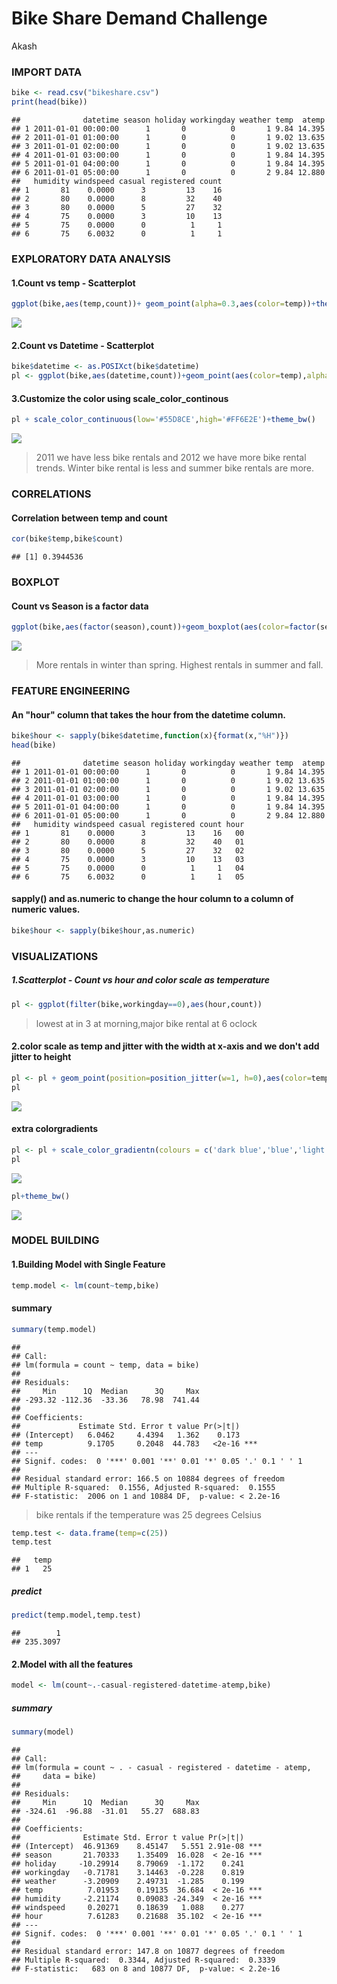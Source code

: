 Bike Share Demand Challenge
================
Akash

### IMPORT DATA

``` r
bike <- read.csv("bikeshare.csv")
print(head(bike))
```

    ##              datetime season holiday workingday weather temp  atemp
    ## 1 2011-01-01 00:00:00      1       0          0       1 9.84 14.395
    ## 2 2011-01-01 01:00:00      1       0          0       1 9.02 13.635
    ## 3 2011-01-01 02:00:00      1       0          0       1 9.02 13.635
    ## 4 2011-01-01 03:00:00      1       0          0       1 9.84 14.395
    ## 5 2011-01-01 04:00:00      1       0          0       1 9.84 14.395
    ## 6 2011-01-01 05:00:00      1       0          0       2 9.84 12.880
    ##   humidity windspeed casual registered count
    ## 1       81    0.0000      3         13    16
    ## 2       80    0.0000      8         32    40
    ## 3       80    0.0000      5         27    32
    ## 4       75    0.0000      3         10    13
    ## 5       75    0.0000      0          1     1
    ## 6       75    6.0032      0          1     1

### EXPLORATORY DATA ANALYSIS

#### 1.Count vs temp - Scatterplot

``` r
ggplot(bike,aes(temp,count))+ geom_point(alpha=0.3,aes(color=temp))+theme_bw()
```

![](bikeRentalCountnew_files/figure-markdown_github/unnamed-chunk-3-1.png)

#### 2.Count vs Datetime - Scatterplot

``` r
bike$datetime <- as.POSIXct(bike$datetime)
pl <- ggplot(bike,aes(datetime,count))+geom_point(aes(color=temp),alpha=0.5)
```

#### 3.Customize the color using scale\_color\_continous

``` r
pl + scale_color_continuous(low='#55D8CE',high='#FF6E2E')+theme_bw()
```

![](bikeRentalCountnew_files/figure-markdown_github/unnamed-chunk-5-1.png)

> 2011 we have less bike rentals and 2012 we have more bike rental trends. Winter bike rental is less and summer bike rentals are more.

### CORRELATIONS

#### Correlation between temp and count

``` r
cor(bike$temp,bike$count)
```

    ## [1] 0.3944536

### BOXPLOT

#### Count vs Season is a factor data

``` r
ggplot(bike,aes(factor(season),count))+geom_boxplot(aes(color=factor(season)))+theme_bw()
```

![](bikeRentalCountnew_files/figure-markdown_github/unnamed-chunk-7-1.png)

> More rentals in winter than spring. Highest rentals in summer and fall.

### FEATURE ENGINEERING

#### An "hour" column that takes the hour from the datetime column.

``` r
bike$hour <- sapply(bike$datetime,function(x){format(x,"%H")})
head(bike)
```

    ##              datetime season holiday workingday weather temp  atemp
    ## 1 2011-01-01 00:00:00      1       0          0       1 9.84 14.395
    ## 2 2011-01-01 01:00:00      1       0          0       1 9.02 13.635
    ## 3 2011-01-01 02:00:00      1       0          0       1 9.02 13.635
    ## 4 2011-01-01 03:00:00      1       0          0       1 9.84 14.395
    ## 5 2011-01-01 04:00:00      1       0          0       1 9.84 14.395
    ## 6 2011-01-01 05:00:00      1       0          0       2 9.84 12.880
    ##   humidity windspeed casual registered count hour
    ## 1       81    0.0000      3         13    16   00
    ## 2       80    0.0000      8         32    40   01
    ## 3       80    0.0000      5         27    32   02
    ## 4       75    0.0000      3         10    13   03
    ## 5       75    0.0000      0          1     1   04
    ## 6       75    6.0032      0          1     1   05

#### sapply() and as.numeric to change the hour column to a column of numeric values.

``` r
bike$hour <- sapply(bike$hour,as.numeric)
```

### VISUALIZATIONS

##### 1.Scatterplot - Count vs hour and color scale as temperature

``` r
pl <- ggplot(filter(bike,workingday==0),aes(hour,count))
```

> lowest at in 3 at morning,major bike rental at 6 oclock

#### 2.color scale as temp and jitter with the width at x-axis and we don't add jitter to height

``` r
pl <- pl + geom_point(position=position_jitter(w=1, h=0),aes(color=temp),alpha=0.5)
pl
```

![](bikeRentalCountnew_files/figure-markdown_github/unnamed-chunk-11-1.png)

#### extra colorgradients

``` r
pl <- pl + scale_color_gradientn(colours = c('dark blue','blue','light blue','light green','yellow','orange','red'))
pl
```

![](bikeRentalCountnew_files/figure-markdown_github/unnamed-chunk-12-1.png)

``` r
pl+theme_bw()
```

![](bikeRentalCountnew_files/figure-markdown_github/unnamed-chunk-12-2.png)

### MODEL BUILDING

#### 1.Building Model with Single Feature

``` r
temp.model <- lm(count~temp,bike)
```

#### summary

``` r
summary(temp.model)
```

    ## 
    ## Call:
    ## lm(formula = count ~ temp, data = bike)
    ## 
    ## Residuals:
    ##     Min      1Q  Median      3Q     Max 
    ## -293.32 -112.36  -33.36   78.98  741.44 
    ## 
    ## Coefficients:
    ##             Estimate Std. Error t value Pr(>|t|)    
    ## (Intercept)   6.0462     4.4394   1.362    0.173    
    ## temp          9.1705     0.2048  44.783   <2e-16 ***
    ## ---
    ## Signif. codes:  0 '***' 0.001 '**' 0.01 '*' 0.05 '.' 0.1 ' ' 1
    ## 
    ## Residual standard error: 166.5 on 10884 degrees of freedom
    ## Multiple R-squared:  0.1556, Adjusted R-squared:  0.1555 
    ## F-statistic:  2006 on 1 and 10884 DF,  p-value: < 2.2e-16

> bike rentals if the temperature was 25 degrees Celsius

``` r
temp.test <- data.frame(temp=c(25))
temp.test
```

    ##   temp
    ## 1   25

##### predict

``` r
predict(temp.model,temp.test)
```

    ##        1 
    ## 235.3097

#### 2.Model with all the features

``` r
model <- lm(count~.-casual-registered-datetime-atemp,bike)
```

##### summary

``` r
summary(model)
```

    ## 
    ## Call:
    ## lm(formula = count ~ . - casual - registered - datetime - atemp, 
    ##     data = bike)
    ## 
    ## Residuals:
    ##     Min      1Q  Median      3Q     Max 
    ## -324.61  -96.88  -31.01   55.27  688.83 
    ## 
    ## Coefficients:
    ##              Estimate Std. Error t value Pr(>|t|)    
    ## (Intercept)  46.91369    8.45147   5.551 2.91e-08 ***
    ## season       21.70333    1.35409  16.028  < 2e-16 ***
    ## holiday     -10.29914    8.79069  -1.172    0.241    
    ## workingday   -0.71781    3.14463  -0.228    0.819    
    ## weather      -3.20909    2.49731  -1.285    0.199    
    ## temp          7.01953    0.19135  36.684  < 2e-16 ***
    ## humidity     -2.21174    0.09083 -24.349  < 2e-16 ***
    ## windspeed     0.20271    0.18639   1.088    0.277    
    ## hour          7.61283    0.21688  35.102  < 2e-16 ***
    ## ---
    ## Signif. codes:  0 '***' 0.001 '**' 0.01 '*' 0.05 '.' 0.1 ' ' 1
    ## 
    ## Residual standard error: 147.8 on 10877 degrees of freedom
    ## Multiple R-squared:  0.3344, Adjusted R-squared:  0.3339 
    ## F-statistic:   683 on 8 and 10877 DF,  p-value: < 2.2e-16
